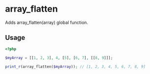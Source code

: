 # array_flatten

Adds array_flatten(array) global function.

## Usage

``` php
<?php

$myArray = [[1, 2, 3], 4, [5], [6, 7], [[8, 9]]];

print_r(array_flatten($myArray)); // [1, 2, 3, 4, 5, 6, 7, 8, 9]
```

